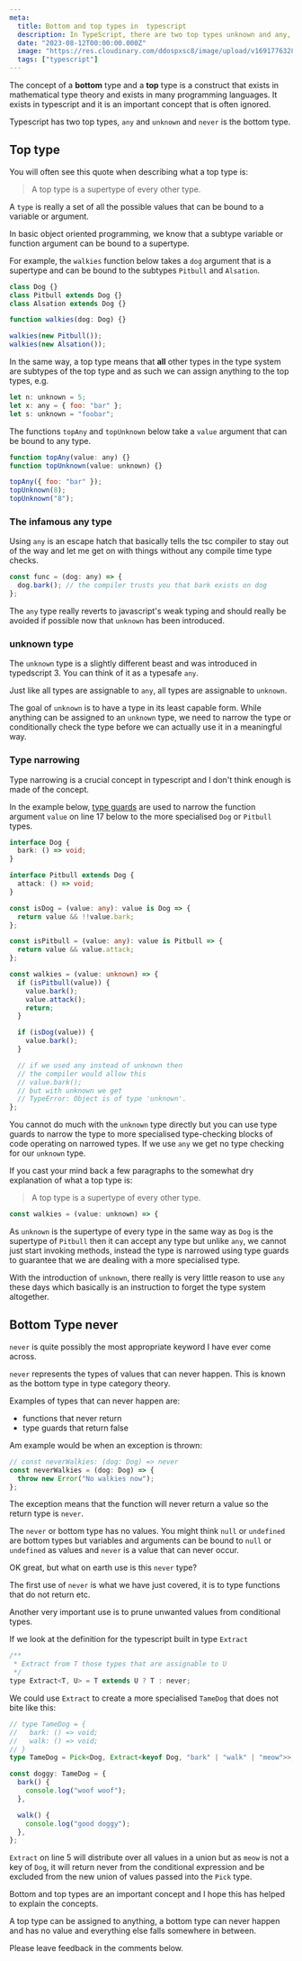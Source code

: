 ```yaml
---
meta:
  title: Bottom and top types in  typescript
  description: In TypeScript, there are two top types unknown and any, and never is the only bottom type
  date: "2023-08-12T00:00:00.000Z"
  image: "https://res.cloudinary.com/ddospxsc8/image/upload/v1691776328/top_yaehmt.png"
  tags: ["typescript"]
---
```


The concept of a **bottom** type and a **top** type is a construct that exists in mathematical type theory and exists in many programming languages. It exists in typescript and it is an important concept that is often ignored.

Typescript has two top types, `any` and `unknown` and `never` is the bottom type.

## Top type

You will often see this quote when describing what a top type is:

> A top type is a supertype of every other type.

A `type` is really a set of all the possible values that can be bound to a variable or argument.

In basic object oriented programming, we know that a subtype variable or function argument can be bound to a supertype.

For example, the `walkies` function below takes a `dog` argument that is a supertype and can be bound to the subtypes `Pitbull` and `Alsation`.

```javascript
class Dog {}
class Pitbull extends Dog {}
class Alsation extends Dog {}

function walkies(dog: Dog) {}

walkies(new Pitbull());
walkies(new Alsation());
```

In the same way, a top type means that **all** other types in the type system are subtypes of the top type and as such we can assign anything to the top types, e.g.

```javascript
let n: unknown = 5;
let x: any = { foo: "bar" };
let s: unknown = "foobar";
```

The functions `topAny` and `topUnknown` below take a `value` argument that can be bound to any type.

```javascript
function topAny(value: any) {}
function topUnknown(value: unknown) {}

topAny({ foo: "bar" });
topUnknown(8);
topUnknown("8");
```

### The infamous any type

Using `any` is an escape hatch that basically tells the tsc compiler to stay out of the way and let me get on with things without any compile time type checks.

```javascript
const func = (dog: any) => {
  dog.bark(); // the compiler trusts you that bark exists on dog
};
```

The `any` type really reverts to javascript's weak typing and should really be avoided if possible now that `unknown` has been introduced.

### unknown type

The `unknown` type is a slightly different beast and was introduced in typedscript 3. You can think of it as a typesafe `any`.

Just like all types are assignable to `any`, all types are assignable to `unknown`.

The goal of `unknown` is to have a type in its least capable form. While anything can be assigned to an `unknown` type, we need to narrow the type or conditionally check the type before we can actually use it in a meaningful way.

### Type narrowing

Type narrowing is a crucial concept in typescript and I don't think enough is made of the concept.

In the example below, [type guards](https://basarat.gitbooks.io/typescript/docs/const.html) are used to narrow the function argument `value` on line 17 below to the more specialised `Dog` or `Pitbull` types.

```ts showLineNumbers
interface Dog {
  bark: () => void;
}

interface Pitbull extends Dog {
  attack: () => void;
}

const isDog = (value: any): value is Dog => {
  return value && !!value.bark;
};

const isPitbull = (value: any): value is Pitbull => {
  return value && value.attack;
};

const walkies = (value: unknown) => {
  if (isPitbull(value)) {
    value.bark();
    value.attack();
    return;
  }

  if (isDog(value)) {
    value.bark();
  }

  // if we used any instead of unknown then
  // the compiler would allow this
  // value.bark();
  // but with unknown we ge†
  // TypeError: Object is of type 'unknown'.
};
```

You cannot do much with the `unknown` type directly but you can use type guards to narrow the type to more specialised type-checking blocks of code operating on narrowed types. If we use `any` we get no type checking for our `unknown` type.

If you cast your mind back a few paragraphs to the somewhat dry explanation of what a top type is:

> A top type is a supertype of every other type.

```javascript
const walkies = (value: unknown) => {
```

As `unknown` is the supertype of every type in the same way as `Dog` is the supertype of `Pitbull` then it can accept any type but unlike `any`, we cannot just start invoking methods, instead the type is narrowed using type guards to guarantee that we are dealing with a more specialised type.

With the introduction of `unknown`, there really is very little reason to use `any` these days which basically is an instruction to forget the type system altogether.

## Bottom Type never

`never` is quite possibly the most appropriate keyword I have ever come across.

`never` represents the types of values that can never happen. This is known as the bottom type in type category theory.

Examples of types that can never happen are:

- functions that never return
- type guards that return false

Am example would be when an exception is thrown:

```javascript
// const neverWalkies: (dog: Dog) => never
const neverWalkies = (dog: Dog) => {
  throw new Error("No walkies now");
};
```

The exception means that the function will never return a value so the return type is `never`.

The `never` or bottom type has no values. You might think `null` or `undefined` are bottom types but variables and arguments can be bound to `null` or `undefined` as values and `never` is a value that can never occur.

OK great, but what on earth use is this `never` type?

The first use of `never` is what we have just covered, it is to type functions that do not return etc.

Another very important use is to prune unwanted values from conditional types.

If we look at the definition for the typescript built in type `Extract`

```javascript
/**
 * Extract from T those types that are assignable to U
 */
type Extract<T, U> = T extends U ? T : never;
```

We could use `Extract` to create a more specialised `TameDog` that does not bite like this:

```ts showLineNumbers
// type TameDog = {
//   bark: () => void;
//   walk: () => void;
// }
type TameDog = Pick<Dog, Extract<keyof Dog, "bark" | "walk" | "meow">>;

const doggy: TameDog = {
  bark() {
    console.log("woof woof");
  },

  walk() {
    console.log("good doggy");
  },
};
```

`Extract` on line 5 will distribute over all values in a union but as `meow` is not a key of `Dog`, it will return never from the conditional expression and be excluded from the new union of values passed into the `Pick` type.

Bottom and top types are an important concept and I hope this has helped to explain the concepts.

A top type can be assigned to anything, a bottom type can never happen and has no value and everything else falls somewhere in between.

Please leave feedback in the comments below.
